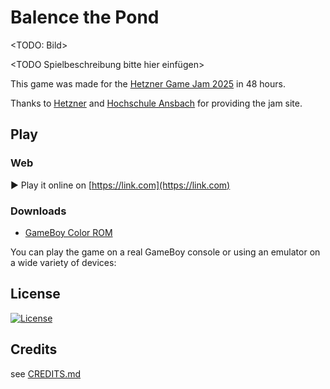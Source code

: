 # Balence the Pond
<TODO: Bild>

<TODO Spielbeschreibung bitte hier einfügen>

This game was made for the [Hetzner Game Jam 2025](https://gamejam.hetzner.com/) in 48 hours.

Thanks to [Hetzner](https://www.hetzner.com) and [Hochschule Ansbach](https://www.hs-ansbach.de) for providing the jam site.

## Play
### Web
▶ Play it online on [https://link.com](https://link.com)

### Downloads
* [GameBoy Color ROM](https://link)

You can play the game on a real GameBoy console or using an emulator on a wide variety of devices:

## License
[![License](https://i.creativecommons.org/l/by-nc-sa/4.0/88x31.png)](https://creativecommons.org/licenses/by-nc-sa/4.0)

## Credits
see [CREDITS.md](CREDITS.md)

